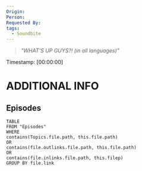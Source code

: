 ```yaml
---
Origin: 
Person: 
Requested By: 
tags:
  - Soundbite
---
```

> *"WHAT'S UP GUYS?! (in all languages)"*

Timestamp: [00:00:00]

# ADDITIONAL INFO

## Episodes
``` dataview
TABLE
FROM "Episodes"
WHERE 
contains(Topics.file.path, this.file.path) 
OR 
contains(file.outlinks.file.path, this.file.path)
OR
contains(file.inlinks.file.path, this.filep)
GROUP BY file.link
```